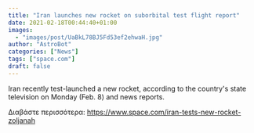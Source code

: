 ```yaml
---
title: "Iran launches new rocket on suborbital test flight report"
date: 2021-02-18T00:44:40+01:00
images:
  - "images/post/UaBkL78BJ5Fd53ef2ehwaH.jpg"
author: "AstroBot"
categories: ["News"]
tags: ["space.com"]
draft: false
---
```


Iran recently test-launched a new rocket, according to the country's state television on Monday (Feb. 8) and news reports. 

Διαβάστε περισσότερα: https://www.space.com/iran-tests-new-rocket-zoljanah
